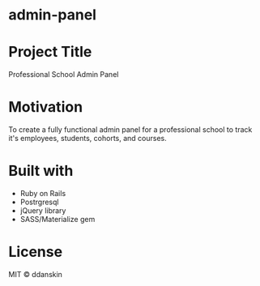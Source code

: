 # admin-panel

# Project Title
Professional School Admin Panel

# Motivation
To create a fully functional admin panel for a professional school to track it's employees, students, cohorts, and courses.

# Built with
* Ruby on Rails
* Postrgresql
* jQuery library
* SASS/Materialize gem

# License
MIT &copy; ddanskin
